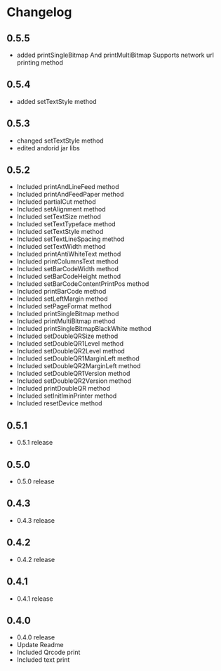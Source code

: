 # Changelog

## 0.5.5
- added printSingleBitmap And printMultiBitmap Supports network url printing  method

## 0.5.4
- added setTextStyle method

## 0.5.3
- changed setTextStyle method
- edited  andorid jar libs

## 0.5.2

- Included printAndLineFeed method
- Included printAndFeedPaper method
- Included partialCut method
- Included setAlignment method
- Included setTextSize method
- Included setTextTypeface method
- Included setTextStyle method
- Included setTextLineSpacing method
- Included setTextWidth method
- Included printAntiWhiteText method
- Included printColumnsText method
- Included setBarCodeWidth method
- Included setBarCodeHeight method
- Included setBarCodeContentPrintPos method
- Included printBarCode method
- Included setLeftMargin method
- Included setPageFormat method
- Included printSingleBitmap method
- Included printMultiBitmap method
- Included printSingleBitmapBlackWhite method
- Included setDoubleQRSize method
- Included setDoubleQR1Level method
- Included setDoubleQR2Level method
- Included setDoubleQR1MarginLeft method
- Included setDoubleQR2MarginLeft method
- Included setDoubleQR1Version method
- Included setDoubleQR2Version method
- Included printDoubleQR method
- Included setInitIminPrinter method
- Included resetDevice method

## 0.5.1

- 0.5.1 release

## 0.5.0

- 0.5.0 release

## 0.4.3

- 0.4.3 release

## 0.4.2

- 0.4.2 release

## 0.4.1

- 0.4.1 release

## 0.4.0

- 0.4.0 release
- Update Readme
- Included Qrcode print
- Included text print
